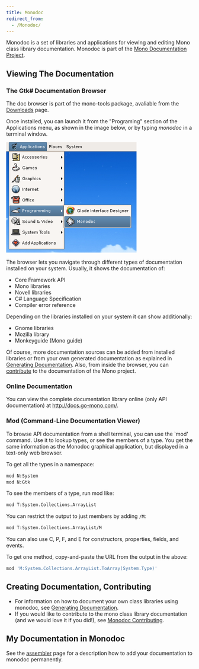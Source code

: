 ```yaml
---
title: Monodoc
redirect_from:
  - /Monodoc/
---
```


Monodoc is a set of libraries and applications for viewing and editing Mono class library documentation. Monodoc is part of the [Mono Documentation Project](/docs/).

## Viewing The Documentation

### The Gtk# Documentation Browser

The doc browser is part of the mono-tools package, avaliable from the [Downloads](/download/stable/) page.

Once installed, you can launch it from the "Programing" section of the Applications menu, as shown in the image below, or by typing *monodoc* in a terminal window.

[![Gnome menu-monodoc-1.png](/archived/images/1/1d/Gnome_menu-monodoc-1.png)](/archived/images/1/1d/Gnome_menu-monodoc-1.png)

The browser lets you navigate through different types of documentation installed on your system. Usually, it shows the documentation of:

-   Core Framework API
-   Mono libraries
-   Novell libraries
-   C# Language Specification
-   Compiler error reference

Depending on the libraries installed on your system it can show additionally:

-   Gnome libraries
-   Mozilla library
-   Monkeyguide (Mono guide)

Of course, more documentation sources can be added from installed libraries or from your own generated documentation as explained in [Generating Documentation](/docs/tools+libraries/tools/monodoc/generating-documentation/). Also, from inside the browser, you can [contribute](/docs/tools+libraries/tools/monodoc/contributing/) to the documentation of the Mono project.

### Online Documentation

You can view the complete documentation library online (only API documentation) at [<http://docs.go-mono.com/>](http://docs.go-mono.com/).

### Mod (Command-Line Documentation Viewer)

To browse API documentation from a shell terminal, you can use the \`mod' command. Use it to lookup types, or see the members of a type. You get the same information as the Monodoc graphical application, but displayed in a text-only web browser.

To get all the types in a namespace:

``` bash
mod N:System
mod N:Gtk
```

To see the members of a type, run mod like:

``` bash
mod T:System.Collections.ArrayList
```

You can restrict the output to just members by adding `/M`:

``` bash
mod T:System.Collections.ArrayList/M
```

You can also use C, P, F, and E for constructors, properties, fields, and events.

To get one method, copy-and-paste the URL from the output in the above:

``` bash
mod 'M:System.Collections.ArrayList.ToArray(System.Type)'
```

## Creating Documentation, Contributing

-   For information on how to document your own class libraries using monodoc, see [Generating Documentation](/docs/tools+libraries/tools/monodoc/generating-documentation/).
-   If you would like to contribute to the mono class library documentation (and we would love it if you did!), see [Monodoc Contributing](/docs/tools+libraries/tools/monodoc/contributing/).

## My Documentation in Monodoc

See the [assembler](/docs/tools+libraries/tools/mdassembler/) page for a description how to add your documentation to monodoc permanently.
